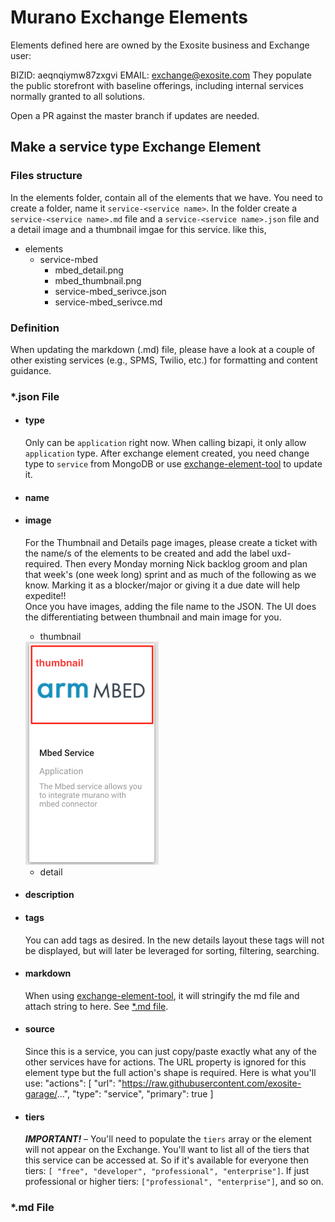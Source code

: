 # Murano Exchange Elements
Elements defined here are owned by the Exosite business and Exchange user:

BIZID: aeqnqiymw87zxgvi
EMAIL: exchange@exosite.com
They populate the public storefront with baseline offerings, including internal services normally granted to all solutions.

Open a PR against the master branch if updates are needed.

## Make a service type Exchange Element
### Files structure
In the elements folder, contain all of the elements that we have. You need to create a folder, name it `service-<service name>`. In the folder create  a `service-<service name>.md` file and a `service-<service name>.json` file and a detail image and a thumbnail imgae for this service.  like this,
- elements
	- service-mbed
		- mbed_detail.png
		- mbed_thumbnail.png
		- service-mbed_serivce.json
		- service-mbed_serivce.md
		     
### Definition
When updating the markdown (.md) file, please have a look at a couple of other existing services (e.g., SPMS, Twilio, etc.) for formatting and content guidance.
### *.json File
- #### type 
	Only can be `application` right now. When calling bizapi, it only allow `application` type. After exchange element created, you need change type to `service` from MongoDB or use [exchange-element-tool] to update it.
- #### name

- #### image
	For the Thumbnail and Details page images, please create a ticket with the name/s of the elements to be created and add the label uxd-required. Then every Monday morning Nick backlog groom and plan that week's (one week long) sprint and as much of the following as we know.
Marking it as a blocker/major or giving it a due date will help expedite!!  
	Once you have images, adding the file name to the JSON.  The UI does the differentiating between thumbnail and main image for you.
	- thumbnail 
	<img src="./readme_resources/thumbnail.png" width="213">

	- detail
- #### description

- #### tags
	You can add tags as desired.  In the new details layout these tags will not be displayed, but will later be leveraged for sorting, filtering, searching.
- #### markdown
	When using [exchange-element-tool], it will stringify the md file and attach string to here. See [*.md file](#md-file).
- #### source
	Since this is a service, you can just copy/paste exactly what any of the other services have for actions. The URL property is ignored for this element type but the full action's shape is required.  Here is what you'll use:
"actions": [
    "url": "https://raw.githubusercontent.com/exosite-garage/...",
    "type": "service",
    "primary": true
]
- #### tiers
	***IMPORTANT!*** – You'll need to populate the `tiers` array or the element will not appear on the Exchange.  You'll want to list all of the tiers that this service can be accessed at.  So if it's available for everyone then tiers: `[ "free", "developer", "professional", "enterprise"]`. If just professional or higher tiers: `["professional", "enterprise"]`, and so on.
### *.md File


 [exchange-element-tool]:https://github.com/exosite/dqa-env/tree/master/bin/exchange-element-tool
 <style type="text/css">
    .img{
        width: 50%;
    }
</style>
<!--stackedit_data:
eyJoaXN0b3J5IjpbLTE4NTMzMzcwNzBdfQ==
-->

